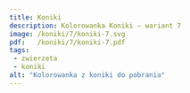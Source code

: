 ```yaml
---
title: Koniki
description: Kolorowanka Koniki – wariant 7
image: /koniki/7/koniki-7.svg
pdf:   /koniki/7/koniki-7.pdf
tags:
 - zwierzeta
 - koniki
alt: "Kolorowanka z koniki do pobrania"
---
```

